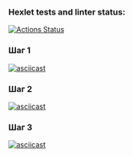 ### Hexlet tests and linter status:
[![Actions Status](https://github.com/derevyankindenis/frontend-testing-react-project-lvl2/workflows/hexlet-check/badge.svg)](https://github.com/derevyankindenis/frontend-testing-react-project-lvl2/actions)

### Шаг 1
[![asciicast](https://asciinema.org/a/kPw1mwUsOvIOxJwtudckNCVzs.svg)](https://asciinema.org/a/kPw1mwUsOvIOxJwtudckNCVzs)

### Шаг 2
[![asciicast](https://asciinema.org/a/0ZbK1pgYGOSMAFTbNyciN1FS7.svg)](https://asciinema.org/a/0ZbK1pgYGOSMAFTbNyciN1FS7)

### Шаг 3
[![asciicast](https://asciinema.org/a/HBkqeDv9I5mOMsLKrJHjAECbb.svg)](https://asciinema.org/a/HBkqeDv9I5mOMsLKrJHjAECbb)